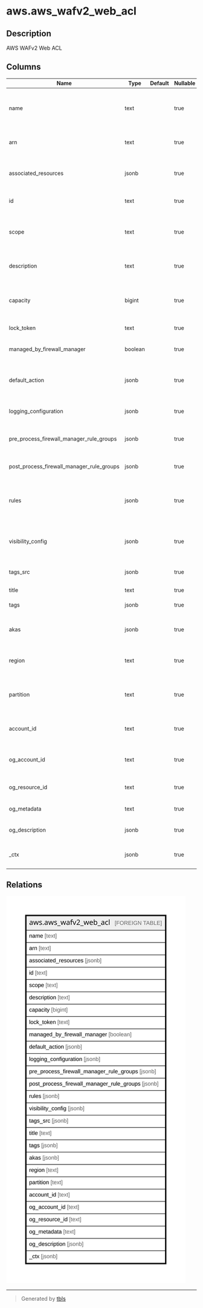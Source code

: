 # aws.aws_wafv2_web_acl

## Description

AWS WAFv2 Web ACL

## Columns

| Name | Type | Default | Nullable | Children | Parents | Comment |
| ---- | ---- | ------- | -------- | -------- | ------- | ------- |
| name | text |  | true |  |  | The name of the Web ACL. You cannot change the name of a Web ACL after you create it. |
| arn | text |  | true |  |  | The Amazon Resource Name (ARN) of the entity. |
| associated_resources | jsonb |  | true |  |  | The array of Amazon Resource Names (ARNs) of the associated resources. |
| id | text |  | true |  |  | The unique identifier for the Web ACL. |
| scope | text |  | true |  |  | Specifies the scope of the Web ACL. Possibles values are: 'REGIONAL' and 'CLOUDFRONT'. |
| description | text |  | true |  |  | A description of the Web ACL that helps with identification. |
| capacity | bigint |  | true |  |  | The Web ACL capacity units(WCUs) currently being used by this resource. |
| lock_token | text |  | true |  |  | A token used for optimistic locking. |
| managed_by_firewall_manager | boolean |  | true |  |  | Indicates whether this web ACL is managed by AWS Firewall Manager. |
| default_action | jsonb |  | true |  |  | The action to perform if none of the Rules contained in the Web ACL match. |
| logging_configuration | jsonb |  | true |  |  | The logging configuration for the specified web ACL. |
| pre_process_firewall_manager_rule_groups | jsonb |  | true |  |  | The first set of rules for AWS WAF to process in the web ACL. |
| post_process_firewall_manager_rule_groups | jsonb |  | true |  |  | The last set of rules for AWS WAF to process in the web ACL. |
| rules | jsonb |  | true |  |  | The Rule statements used to identify the web requests that you want to allow, block, or count. |
| visibility_config | jsonb |  | true |  |  | Defines and enables Amazon CloudWatch metrics and web request sample collection. |
| tags_src | jsonb |  | true |  |  | A list of tags associated with the resource. |
| title | text |  | true |  |  | Title of the resource. |
| tags | jsonb |  | true |  |  | A map of tags for the resource. |
| akas | jsonb |  | true |  |  | Array of globally unique identifier strings (also known as) for the resource. |
| region | text |  | true |  |  | The AWS Region in which the resource is located. |
| partition | text |  | true |  |  | The AWS partition in which the resource is located (aws, aws-cn, or aws-us-gov). |
| account_id | text |  | true |  |  | The AWS Account ID in which the resource is located. |
| og_account_id | text |  | true |  |  | The Platform Account ID in which the resource is located. |
| og_resource_id | text |  | true |  |  | The unique ID of the resource in opengovernance. |
| og_metadata | text |  | true |  |  | Platform Metadata of the AWS resource. |
| og_description | jsonb |  | true |  |  | The full model description of the resource |
| _ctx | jsonb |  | true |  |  | Steampipe context in JSON form, e.g. connection_name. |

## Relations

![er](aws.aws_wafv2_web_acl.svg)

---

> Generated by [tbls](https://github.com/k1LoW/tbls)

